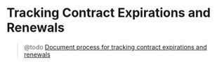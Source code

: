 # Tracking Contract Expirations and Renewals

> @todo [Document process for tracking contract expirations and renewals](https://trello.com/c/CPLFVkrS/195-document-how-we-pm-admin-track-contract-expiration-dates)

